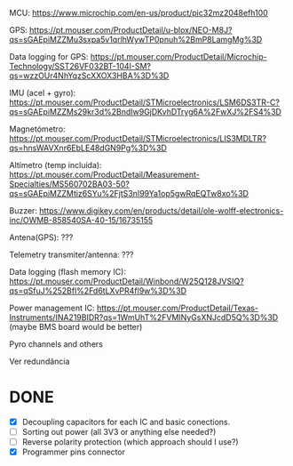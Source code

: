 MCU: https://www.microchip.com/en-us/product/pic32mz2048efh100

GPS: https://pt.mouser.com/ProductDetail/u-blox/NEO-M8J?qs=sGAEpiMZZMu3sxpa5v1qrlhWywTP0pnuh%2BmP8LamgMg%3D

Data logging for GPS: https://pt.mouser.com/ProductDetail/Microchip-Technology/SST26VF032BT-104I-SM?qs=wzzOUr4NhYqzScXXOX3HBA%3D%3D

IMU (acel + gyro): https://pt.mouser.com/ProductDetail/STMicroelectronics/LSM6DS3TR-C?qs=sGAEpiMZZMs29kr3d%2BndIw9GjDKvhDTryg6A%2FwXJ%2FS4%3D

Magnetómetro: https://pt.mouser.com/ProductDetail/STMicroelectronics/LIS3MDLTR?qs=hnsWAVXnr6EbLE48dGN9Pg%3D%3D

Altímetro (temp incluída): https://pt.mouser.com/ProductDetail/Measurement-Specialties/MS560702BA03-50?qs=sGAEpiMZZMtiz6SYu%2FjtS3nI99Ya1op5gwRqEQTw8xo%3D

Buzzer: https://www.digikey.com/en/products/detail/ole-wolff-electronics-inc/OWMB-858540SA-40-15/16735155

Antena(GPS): ???

Telemetry transmiter/antenna: ???

Data logging (flash memory IC): https://pt.mouser.com/ProductDetail/Winbond/W25Q128JVSIQ?qs=qSfuJ%252Bfl%2Fd6tLXvPR4fl9w%3D%3D

Power management IC: https://pt.mouser.com/ProductDetail/Texas-Instruments/INA219BIDR?qs=1WmUhT%2FVMINyGsXNJcdD5Q%3D%3D (maybe BMS board would be better)

Pyro channels and others

Ver redundância 

# DONE
- [x] Decoupling capacitors for each IC and basic conections.
- [ ] Sorting out power (all 3V3 or anything else needed?)
- [ ] Reverse polarity protection (which approach should I use?)
- [x] Programmer pins connector
